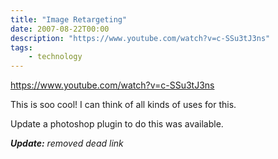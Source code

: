 ```yaml
---
title: "Image Retargeting"
date: 2007-08-22T00:00
description: "https://www.youtube.com/watch?v=c-SSu3tJ3ns"
tags: 
    - technology
---
```


https://www.youtube.com/watch?v=c-SSu3tJ3ns

This is soo cool! I can think of all kinds of uses for this.

Update a photoshop plugin to do this was available.

_**Update:** removed dead link_

